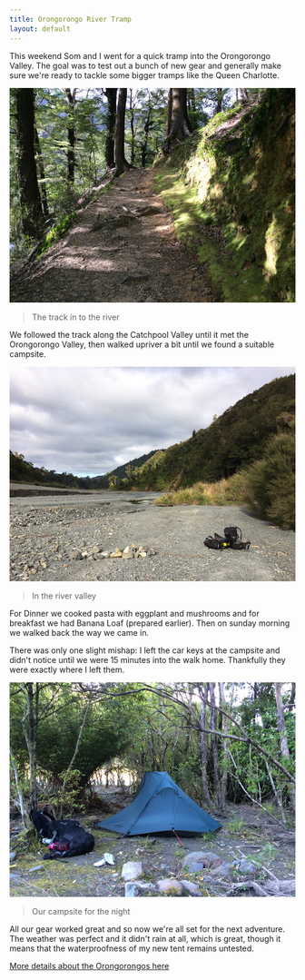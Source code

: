 ```yaml
---
title: Orongorongo River Tramp
layout: default
---
```


This weekend Som and I went for a quick tramp into the Orongorongo Valley. The goal was to test out a bunch of new gear and generally make sure we're ready to tackle some bigger tramps like the Queen Charlotte.

![The track in to the river](/images/orongorongos-track.jpg)

> The track in to the river

We followed the track along the Catchpool Valley until it met the Orongorongo Valley, then walked upriver a bit until we found a suitable campsite.

![In the river valley](/images/orongorongos-river.jpg)

> In the river valley

For Dinner we cooked pasta with  eggplant and mushrooms and for breakfast we had Banana Loaf (prepared earlier). Then on sunday morning we walked back the way we came in.

There was only one slight mishap: I left the car keys at the campsite and didn't notice until we were 15 minutes into the walk home. Thankfully they were exactly where I left them.

![Our campsite for the night](/images/orongorongos-camp.jpg)

> Our campsite for the night

All our gear worked great and so now we're all set for the next adventure. The weather was perfect and it didn't rain at all, which is great, though it means that the waterproofness of my new tent remains untested.

[More details about the Orongorongos here](http://www.doc.govt.nz/parks-and-recreation/places-to-visit/wellington-kapiti/wellington/catchpool-and-orongorongo-valleys/)